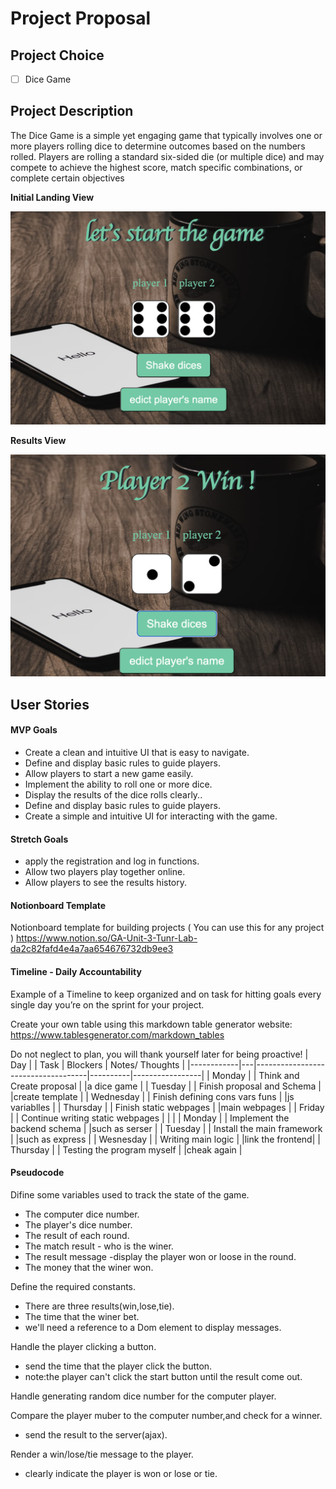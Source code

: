 # Project Proposal

## Project Choice 

- [ ] Dice Game

## Project Description 

The Dice Game is a simple yet engaging game that typically involves one or more players rolling dice to determine outcomes based on the numbers rolled. Players are rolling a standard six-sided die (or multiple dice) and may compete to achieve the highest score, match specific combinations, or complete certain objectives

**Initial Landing View**

![image](https://github.com/kevinsubmit/dice-game/blob/main/public/images/begin.png)

**Results View**

![image](https://github.com/kevinsubmit/dice-game/blob/main/public/images/result.png)

## User Stories

#### MVP Goals

- Create a clean and intuitive UI that is easy to navigate.
- Define and display basic rules to guide players.
- Allow players to start a new game easily.
- Implement the ability to roll one or more dice.
- Display the results of the dice rolls clearly..
- Define and display basic rules to guide players.
- Create a simple and intuitive UI for interacting with the game.

#### Stretch Goals

-  apply the registration and log in functions.
-  Allow two players play together online.
-  Allow players to see the results history.


#### Notionboard Template
Notionboard template for building projects ( You can use this for any project )
https://www.notion.so/GA-Unit-3-Tunr-Lab-da2c82fafd4e4a7aa654676732db9ee3

#### Timeline - Daily Accountability
Example of a Timeline to keep organized and on task for hitting goals every single day you’re on the sprint for your project.

Create your own table using this markdown table generator website:
https://www.tablesgenerator.com/markdown_tables

Do not neglect to plan, you will thank yourself later for being proactive!
| Day        |   | Task                               | Blockers | Notes/ Thoughts |
|------------|---|------------------------------------|----------|-----------------|
| Monday     |   | Think and Create proposal          |          |a dice game      |
| Tuesday    |   | Finish proposal and Schema         |          |create template  |
| Wednesday  |   | Finish defining cons vars funs     |          |js variablles    |
| Thursday   |   | Finish static webpages             |          |main  webpages   |
| Friday     |   | Continue writing  static webpages  |          |                 |
| Monday     |   | Implement the backend schema       |          |such as serser   |
| Tuesday    |   | Install the main framework         |          |such as express  |
| Wesnesday  |   | Writing main logic                 |          |link the frontend|
| Thursday   |   | Testing the program myself         |          |cheak again      |

#### Pseudocode
Difine some variables used to track the state of the game.
- The computer dice number.
- The player's dice number.
- The result of each round.
- The match result - who is the winer.
- The result message -display the player won or loose in the round.
- The money that the winer won.
 
Define the required constants.
- There are three results(win,lose,tie).
- The time that the winer bet.
- we'll need a reference to a Dom element to display messages.

Handle the player clicking a button.
- send the time that the player click the button.
- note:the player can't click the start button until the result come out.

Handle generating random dice number for the computer player.

Compare the player muber to the computer number,and check for a winner.
- send the result to the server(ajax).

Render a win/lose/tie message to the player.
- clearly indicate the player is won or lose or tie.

  

 

 
 
 
 
 





